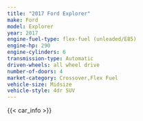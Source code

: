 ```yaml
---
title: "2017 Ford Explorer"
make: Ford
model: Explorer
year: 2017
engine-fuel-type: flex-fuel (unleaded/E85)
engine-hp: 290
engine-cylinders: 6
transmission-type: Automatic
driven-wheels: all wheel drive
number-of-doors: 4
market-category: Crossover,Flex Fuel
vehicle-size: Midsize
vehicle-style: 4dr SUV
---
```


{{< car_info >}}
